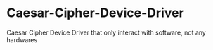 # Caesar-Cipher-Device-Driver
Caesar Cipher Device Driver that only interact with software, not any hardwares
